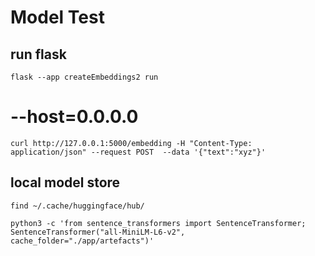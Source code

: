 Model Test
============


## run flask 
`flask --app createEmbeddings2 run`
# --host=0.0.0.0
`curl http://127.0.0.1:5000/embedding -H "Content-Type: application/json" --request POST  --data '{"text":"xyz"}'`

## local model store
`find ~/.cache/huggingface/hub/`

`python3 -c 'from sentence_transformers import SentenceTransformer; SentenceTransformer("all-MiniLM-L6-v2", cache_folder="./app/artefacts")'`
